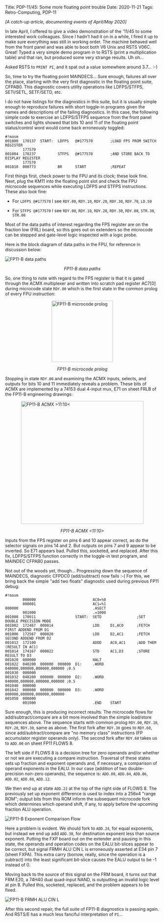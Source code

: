 Title: PDP-11/45: Some more floating point trouble
Date: 2020-11-21
Tags: Retro-Computing, PDP-11

_[A catch-up article, documenting events of April/May 2020]_

In late April, I offered to give a video demonstration of the '11/45 to some interested work colleagues. Since
I hadn't had it on in a while, I fired it up to make sure everything was still in working order. The machine
behaved well from the front panel and was able to boot both V6 Unix and RSTS V06C. Great! Typed a very simple
demo program in to RSTS (print a multiplication table) and that ran, but produced some very strange results.
Uh oh... 

Asked RSTS to `PRINT PI`, and it spat out a value somewhere around 3.7... :-)

So, time to try the floating point MAINDECS...  Sure enough, failures all over the place, starting with the
very first diagnostic in the floating point suite, CFPAB0. This diagnostic covers utility operations like
LDFPS/STFPS, SETI/SETL, SETF/SETD, etc.

I do not have listings for the diagnostics in this suite, but it is usually simple enough to reproduce
failures with short toggle-in programs given the names and descriptions of the failing diagnostics. In this
case, the following simple code to exercise an LDFPS/STFPS sequence from the front panel switches and lights
showed that bits 10 and 11 of the floating point status/control word would come back erroneously toggled:

    #!masm
    001000  170137  START:  LDFPS   @#177570        ;LOAD FPS FROM SWITCH REGISTER
            177570
    001004  170237          STFPS   @#177570        ;AND STORE BACK TO DISPLAY REGISTER
            177570
    001010  000773          BR      START           ;REPEAT

First things first, check power to the FPU and its clock; these look fine.  Next, plug the KM11 into the
floating point slot and check the FPU microcode sequences while executing LDFPS and STFPS instructions.
These also look fine:

* For `LDFPS @#177570` I see `RDY.00`, `RDY.10`, `RDY.20`, `RDY.30`, `RDY.70`, `LD.50`

* For `STFPS @#177570` I see `RDY.00`, `RDY.10`, `RDY.20`, `RDY.30`, `RDY.80`, `STR.30`, `STR.08`

Most of the data paths of interest regarding the FPS register are on the fraction low (FRL) board, so this
goes out on extenders so the microcode can be stepped and gate-level logic inspected with a logic probe.

Here is the block diagram of data paths in the FPU, for reference in discussion below:

<img style="display:block; margin-left:auto; margin-right:auto" src="/images/pdp11/fp11-data-paths.png" 
title="FP11-B data paths"/>
<p style="text-align: center;"><em>FP11-B data paths</em></p>

So, one thing to note with regard to the FPS register is that it is gated through the ACMX multiplexer and
written into scratch pad register AC7[0] during microcode state `RDY.00` which is the first state in the
common prolog of every FPU instruction:

<img style="display:block; margin-left:auto; margin-right:auto" src="/images/pdp11/fp11-ucode-prolog.png" 
title="FP11-B microcode prolog" width="200px"/>
<p style="text-align: center;"><em>FP11-B microcode prolog</em></p>

Stopping in state `RDY.00` and examining the ACMX inputs, selects, and outputs for bits 10 and 11 immediately
reveals a problem.  These bits of ACMX are implemented by a 74153 dual 4-input mux, E71 on sheet FRLB of the
FP11-B engineering drawings:

<img style="display:block; margin-left:auto; margin-right:auto" src="/images/pdp11/fp11-acmx-e71.png" 
title="FP11-B ACMX &gt;11:10&lt;" width="400px"/>
<p style="text-align: center;"><em>FP11-B ACMX &lt;11:10&gt;</em></p>

Inputs from the FPS register on pins 6 and 10 appear correct, as do the selector signals on pins 14 and 2.
But outputs on pins 7 and 9 appear to be inverted.  So E71 appears bad.  Pulled this, socketed, and replaced.
After this fix, LDFPS/STFPS function correctly in the toggle-in test program, and MAINDEC CFPAB0 passes.

Not out of the woods yet, though...  Progressing down the sequence of MAINDECS, diagnostic CFPDC0
(add/subtract) now fails :-(  For this, we bring back the simple "add two floats" diagnostic used during
previous FP11 debug:

    #!masm
            000000                          AC0=%0
            000001                          AC1=%1
    000000                                  .ASECT
            001000                          .=1000
    001000  170011                  START:  SETD                ;SET DOUBLE PRECISION MODE
    001002  172467  000014                  LDD     D1,AC0      ;FETCH FIRST ADDEND FROM D1
    001006  172567  000020                  LDD     D2,AC1      ;FETCH SECOND ADDEND FROM D2
    001012  172100                          ADDD    AC0,AC1     ;ADD THEM (RESULT IN AC1)
    001014  174167  000022                  STD     AC1,D3      ;STORE RESULT TO D3
    001020  000000                          HALT
    001022  040200  000000  000000  D1:     .WORD   040000,000000,000000,000000 ;0.5
    001030  000000
    001032  040200  000000  000000  D2:     .WORD   040000,000000,000000,000000 ;0.5
    001040  000000
    001042  000000  000000  000000  D3:     .WORD   000000,000000,000000,000000
    001050  000000
            001000                          .END    START

Sure enough, this is producing incorrect results.  The microcode flows for add/subtract/compare are a bit more
involved than the simple load/store sequences above.  The sequence starts with common prolog `RDY.00`,
`RDY.10`, `RDY.20`, `RDY.30`, same as above.  The first fork after `RDY.30` goes to `RDY.60`, since
add/subtract/compare are "no memory class" instructions (FP accumulator register operands only).  The second
fork after `RDY.60` takes us to `ADD.00` on sheet FP11 FLOWS 8.

The left side if FLOWS 8 is a decision tree for zero operands and/or whether or not we are executing a compare
instruction.  Traversal of these states sets up fraction and exponent operands and, if necessary, a comparison
of operand exponents in the EALU.  In our case (addition of two double-precision non-zero operands), the
sequence is: `ADD.00`, `ADD.04`, `ADD.06`, `ADD.02`, `ADD.08`, `ADD.12`.

We then end up at state `ADD.22` at the top of the right side of FLOWS 8.  The previously set up exponent
difference is used to index into a 256x4 "range ROM"; output bits from this ROM inform the subsequent
microcode fork which determines which operand shift, if any, to apply before the upcoming fraction ALU
operation.

<img style="display:block; margin-left:auto; margin-right:auto" src="/images/pdp11/fp11-exp-compare.png" 
title="FP11-B Exponent Comparison Flow"/>

Here a problem is evident.  We should fork to `ADD.24`, for equal exponents, but instead we end up add
`ADD.30`, for destination exponent less than source exponent.  Putting the FXP board out on the extender and
pausing in this state, the operands and operation codes on the EALU bit-slices appear to be correct, but
signal FRMH ALU CIN L is erroneously asserted at E34 pin 7 (sheet FXPA).  This extra carry (borrow, really,
since the operation is a subtract) into the least significant bit-slice causes the EALU output to be -1
instead of 0.

Moving back to the source of this signal on the FRM board, it turns out that FRM E20, a 74H40 dual quad-input
NAND, is outputting an invalid logic level at pin 8.  Pulled this, socketed, replaced, and the problem appears
to be fixed.

<img style="display:block; margin-left:auto; margin-right:auto" src="/images/pdp11/FRM-E20.png" 
title="FP11-B FRMH ALU CIN L"/>

After this second repair, the full suite of FP11-B diagnostics is passing again.  And RSTS/E has a much less
fanciful interpretation of `PI`...
